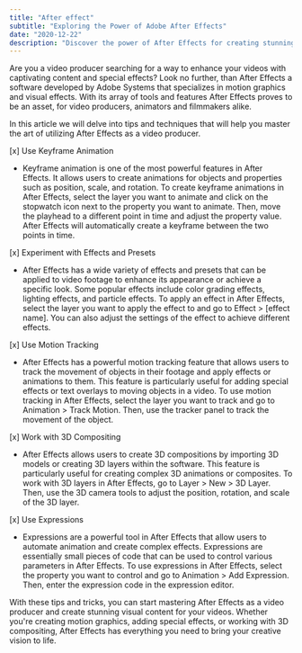 ```yaml
---
title: "After effect"
subtitle: "Exploring the Power of Adobe After Effects"
date: "2020-12-22"
description: "Discover the power of After Effects for creating stunning visual effects and animations. Our expert tips and tutorials will help you master this essential tool for video production and take your projects to the next level."
---
```


Are you a video producer searching for a way to enhance your videos with captivating content and special effects? Look no further, than After Effects a software developed by Adobe Systems that specializes in motion graphics and visual effects. With its array of tools and features After Effects proves to be an asset, for video producers, animators and filmmakers alike.

In this article we will delve into tips and techniques that will help you master the art of utilizing After Effects as a video producer.

[x] Use Keyframe Animation

- Keyframe animation is one of the most powerful features in After Effects. It allows users to create animations for objects and properties such as position, scale, and rotation. To create keyframe animations in After Effects, select the layer you want to animate and click on the stopwatch icon next to the property you want to animate. Then, move the playhead to a different point in time and adjust the property value. After Effects will automatically create a keyframe between the two points in time.

[x] Experiment with Effects and Presets

- After Effects has a wide variety of effects and presets that can be applied to video footage to enhance its appearance or achieve a specific look. Some popular effects include color grading effects, lighting effects, and particle effects. To apply an effect in After Effects, select the layer you want to apply the effect to and go to Effect > [effect name]. You can also adjust the settings of the effect to achieve different effects.

[x] Use Motion Tracking

- After Effects has a powerful motion tracking feature that allows users to track the movement of objects in their footage and apply effects or animations to them. This feature is particularly useful for adding special effects or text overlays to moving objects in a video. To use motion tracking in After Effects, select the layer you want to track and go to Animation > Track Motion. Then, use the tracker panel to track the movement of the object.

[x] Work with 3D Compositing

- After Effects allows users to create 3D compositions by importing 3D models or creating 3D layers within the software. This feature is particularly useful for creating complex 3D animations or composites. To work with 3D layers in After Effects, go to Layer > New > 3D Layer. Then, use the 3D camera tools to adjust the position, rotation, and scale of the 3D layer.

[x] Use Expressions

- Expressions are a powerful tool in After Effects that allow users to automate animation and create complex effects. Expressions are essentially small pieces of code that can be used to control various parameters in After Effects. To use expressions in After Effects, select the property you want to control and go to Animation > Add Expression. Then, enter the expression code in the expression editor.

With these tips and tricks, you can start mastering After Effects as a video producer and create stunning visual content for your videos. Whether you're creating motion graphics, adding special effects, or working with 3D compositing, After Effects has everything you need to bring your creative vision to life.
